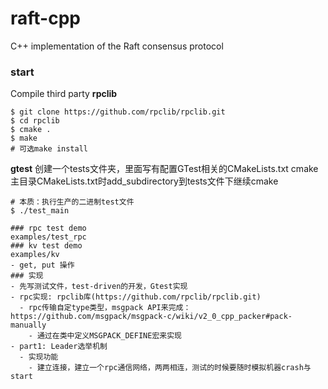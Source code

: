 # raft-cpp
C++ implementation of the Raft consensus protocol

### start
Compile third party
**rpclib**
```shell
$ git clone https://github.com/rpclib/rpclib.git
$ cd rpclib
$ cmake .
$ make   
# 可选make install
```
**gtest**
创建一个tests文件夹，里面写有配置GTest相关的CMakeLists.txt
cmake主目录CMakeLists.txt时add_subdirectory到tests文件下继续cmake
```shell
# 本质：执行生产的二进制test文件
$ ./test_main
```
```
### rpc test demo
examples/test_rpc
### kv test demo
examples/kv
- get, put 操作
### 实现
- 先写测试文件，test-driven的开发，Gtest实现
- rpc实现: rpclib库(https://github.com/rpclib/rpclib.git)
  - rpc传输自定type类型，msgpack API来完成：https://github.com/msgpack/msgpack-c/wiki/v2_0_cpp_packer#pack-manually
    - 通过在类中定义MSGPACK_DEFINE宏来实现
- part1: Leader选举机制
  - 实现功能
    - 建立连接，建立一个rpc通信网络，两两相连，测试的时候要随时模拟机器crash与start